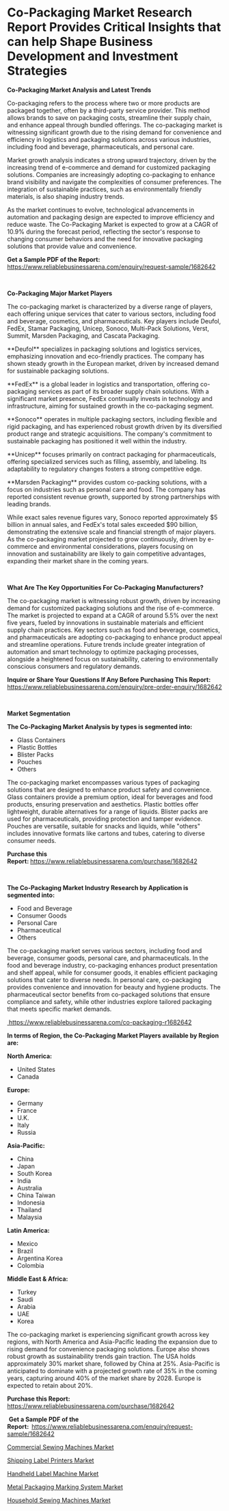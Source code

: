 <p><h1>Co-Packaging Market Research Report Provides Critical Insights that can help Shape Business Development and Investment Strategies</h1></p><p><strong>Co-Packaging Market Analysis and Latest Trends</strong></p>
<p><p>Co-packaging refers to the process where two or more products are packaged together, often by a third-party service provider. This method allows brands to save on packaging costs, streamline their supply chain, and enhance appeal through bundled offerings. The co-packaging market is witnessing significant growth due to the rising demand for convenience and efficiency in logistics and packaging solutions across various industries, including food and beverage, pharmaceuticals, and personal care.</p><p>Market growth analysis indicates a strong upward trajectory, driven by the increasing trend of e-commerce and demand for customized packaging solutions. Companies are increasingly adopting co-packaging to enhance brand visibility and navigate the complexities of consumer preferences. The integration of sustainable practices, such as environmentally friendly materials, is also shaping industry trends.</p><p>As the market continues to evolve, technological advancements in automation and packaging design are expected to improve efficiency and reduce waste. The Co-Packaging Market is expected to grow at a CAGR of 10.9% during the forecast period, reflecting the sector's response to changing consumer behaviors and the need for innovative packaging solutions that provide value and convenience.</p></p>
<p><strong>Get a Sample PDF of the Report:&nbsp;</strong> <a href="https://www.reliablebusinessarena.com/enquiry/request-sample/1682642?utm_campaign=1551&utm_medium=2&utm_source=Github&utm_content=ia&utm_term=15102024&utm_id=co-packaging">https://www.reliablebusinessarena.com/enquiry/request-sample/1682642</a></p>
<p>&nbsp;</p>
<p><strong>Co-Packaging Major Market Players</strong></p>
<p><p>The co-packaging market is characterized by a diverse range of players, each offering unique services that cater to various sectors, including food and beverage, cosmetics, and pharmaceuticals. Key players include Deufol, FedEx, Stamar Packaging, Unicep, Sonoco, Multi-Pack Solutions, Verst, Summit, Marsden Packaging, and Cascata Packaging.</p><p>**Deufol** specializes in packaging solutions and logistics services, emphasizing innovation and eco-friendly practices. The company has shown steady growth in the European market, driven by increased demand for sustainable packaging solutions.</p><p>**FedEx** is a global leader in logistics and transportation, offering co-packaging services as part of its broader supply chain solutions. With a significant market presence, FedEx continually invests in technology and infrastructure, aiming for sustained growth in the co-packaging segment.</p><p>**Sonoco** operates in multiple packaging sectors, including flexible and rigid packaging, and has experienced robust growth driven by its diversified product range and strategic acquisitions. The company's commitment to sustainable packaging has positioned it well within the industry.</p><p>**Unicep** focuses primarily on contract packaging for pharmaceuticals, offering specialized services such as filling, assembly, and labeling. Its adaptability to regulatory changes fosters a strong competitive edge. </p><p>**Marsden Packaging** provides custom co-packing solutions, with a focus on industries such as personal care and food. The company has reported consistent revenue growth, supported by strong partnerships with leading brands.</p><p>While exact sales revenue figures vary, Sonoco reported approximately $5 billion in annual sales, and FedEx's total sales exceeded $90 billion, demonstrating the extensive scale and financial strength of major players. As the co-packaging market projected to grow continuously, driven by e-commerce and environmental considerations, players focusing on innovation and sustainability are likely to gain competitive advantages, expanding their market share in the coming years.</p></p>
<p>&nbsp;</p>
<p><strong>What Are The Key Opportunities For Co-Packaging Manufacturers?</strong></p>
<p><p>The co-packaging market is witnessing robust growth, driven by increasing demand for customized packaging solutions and the rise of e-commerce. The market is projected to expand at a CAGR of around 5.5% over the next five years, fueled by innovations in sustainable materials and efficient supply chain practices. Key sectors such as food and beverage, cosmetics, and pharmaceuticals are adopting co-packaging to enhance product appeal and streamline operations. Future trends include greater integration of automation and smart technology to optimize packaging processes, alongside a heightened focus on sustainability, catering to environmentally conscious consumers and regulatory demands.</p></p>
<p><strong>Inquire or Share Your Questions If Any Before Purchasing This Report:</strong> <a href="https://www.reliablebusinessarena.com/enquiry/pre-order-enquiry/1682642?utm_campaign=1551&utm_medium=2&utm_source=Github&utm_content=ia&utm_term=15102024&utm_id=co-packaging">https://www.reliablebusinessarena.com/enquiry/pre-order-enquiry/1682642</a></p>
<p>&nbsp;</p>
<p><strong>Market Segmentation</strong></p>
<p><strong>The Co-Packaging Market Analysis by types is segmented into:</strong></p>
<p><ul><li>Glass Containers</li><li>Plastic Bottles</li><li>Blister Packs</li><li>Pouches</li><li>Others</li></ul></p>
<p><p>The co-packaging market encompasses various types of packaging solutions that are designed to enhance product safety and convenience. Glass containers provide a premium option, ideal for beverages and food products, ensuring preservation and aesthetics. Plastic bottles offer lightweight, durable alternatives for a range of liquids. Blister packs are used for pharmaceuticals, providing protection and tamper evidence. Pouches are versatile, suitable for snacks and liquids, while "others" includes innovative formats like cartons and tubes, catering to diverse consumer needs.</p></p>
<p><strong>Purchase this Report:&nbsp;</strong><a href="https://www.reliablebusinessarena.com/purchase/1682642?utm_campaign=1551&utm_medium=2&utm_source=Github&utm_content=ia&utm_term=15102024&utm_id=co-packaging">https://www.reliablebusinessarena.com/purchase/1682642</a></p>
<p>&nbsp;</p>
<p><strong>The Co-Packaging Market Industry Research by Application is segmented into:</strong></p>
<p><ul><li>Food and Beverage</li><li>Consumer Goods</li><li>Personal Care</li><li>Pharmaceutical</li><li>Others</li></ul></p>
<p><p>The co-packaging market serves various sectors, including food and beverage, consumer goods, personal care, and pharmaceuticals. In the food and beverage industry, co-packaging enhances product presentation and shelf appeal, while for consumer goods, it enables efficient packaging solutions that cater to diverse needs. In personal care, co-packaging provides convenience and innovation for beauty and hygiene products. The pharmaceutical sector benefits from co-packaged solutions that ensure compliance and safety, while other industries explore tailored packaging that meets specific market demands.</p></p>
<p><a href="https://www.reliablebusinessarena.com/co-packaging-r1682642?utm_campaign=1551&utm_medium=2&utm_source=Github&utm_content=ia&utm_term=15102024&utm_id=co-packaging">&nbsp;https://www.reliablebusinessarena.com/co-packaging-r1682642</a></p>
<p><strong>In terms of Region, the Co-Packaging Market Players available by Region are:</strong></p>
<p>
    <p> <strong> North America: </strong>
        <ul>
            <li>United States</li>
            <li>Canada</li>
        </ul>
        </p> 
    <p> <strong> Europe: </strong>
        <ul>
            <li>Germany</li>
            <li>France</li>
            <li>U.K.</li>
            <li>Italy</li>
            <li>Russia</li>
        </ul>
        </p> 
    <p> <strong> Asia-Pacific: </strong>
        <ul>
            <li>China</li>
            <li>Japan</li>
            <li>South Korea</li>
            <li>India</li>
            <li>Australia</li>
            <li>China Taiwan</li>
            <li>Indonesia</li>
            <li>Thailand</li>
            <li>Malaysia</li>
        </ul>
        </p> 
    <p> <strong> Latin America: </strong>
        <ul>
            <li>Mexico</li>
            <li>Brazil</li>
            <li>Argentina Korea</li>
            <li>Colombia</li>
        </ul>
        </p> 
    <p> <strong> Middle East & Africa: </strong>
        <ul>
            <li>Turkey</li>
            <li>Saudi</li>
            <li>Arabia</li>
            <li>UAE</li>
            <li>Korea</li>
        </ul>
    </p>
    </p>
<p><p>The co-packaging market is experiencing significant growth across key regions, with North America and Asia-Pacific leading the expansion due to rising demand for convenience packaging solutions. Europe also shows robust growth as sustainability trends gain traction. The USA holds approximately 30% market share, followed by China at 25%. Asia-Pacific is anticipated to dominate with a projected growth rate of 35% in the coming years, capturing around 40% of the market share by 2028. Europe is expected to retain about 20%.</p></p>
<p><strong>Purchase this Report: </strong><a href="https://www.reliablebusinessarena.com/purchase/1682642?utm_campaign=1551&utm_medium=2&utm_source=Github&utm_content=ia&utm_term=15102024&utm_id=co-packaging">https://www.reliablebusinessarena.com/purchase/1682642</a></p>
<p>&nbsp;<strong>Get a Sample PDF of the Report:&nbsp;&nbsp;</strong><a href="https://www.reliablebusinessarena.com/enquiry/request-sample/1682642?utm_campaign=1551&utm_medium=2&utm_source=Github&utm_content=ia&utm_term=15102024&utm_id=co-packaging">https://www.reliablebusinessarena.com/enquiry/request-sample/1682642</a></p>
<p><strong></strong></p>
<p><p><a href="https://www.linkedin.com/pulse/commercial-sewing-machines-market-global-share-ranking-overall-y58mf?trk=public_post_embed_feed-article-content&utm_campaign=1551&utm_medium=2&utm_source=Github&utm_content=ia&utm_term=15102024&utm_id=co-packaging">Commercial Sewing Machines Market</a></p><p><a href="https://www.linkedin.com/pulse/global-shipping-label-printers-industry-analysis-report-market-mfswf?trk=public_post_embed_feed-article-content&utm_campaign=1551&utm_medium=2&utm_source=Github&utm_content=ia&utm_term=15102024&utm_id=co-packaging">Shipping Label Printers Market</a></p><p><a href="https://www.linkedin.com/pulse/market-leaders-laggards-global-handheld-label-machine-trends-snm5f?trk=public_post_embed_feed-article-content&utm_campaign=1551&utm_medium=2&utm_source=Github&utm_content=ia&utm_term=15102024&utm_id=co-packaging">Handheld Label Machine Market</a></p><p><a href="https://www.linkedin.com/pulse/analyzing-global-metal-packaging-marking-system-market-growth-dohwf?trk=public_post_embed_feed-article-content&utm_campaign=1551&utm_medium=2&utm_source=Github&utm_content=ia&utm_term=15102024&utm_id=co-packaging">Metal Packaging Marking System Market</a></p><p><a href="https://www.linkedin.com/pulse/household-sewing-machines-market-opportunities-emerging-global-qeyqf?trk=public_post_embed_feed-article-content&utm_campaign=1551&utm_medium=2&utm_source=Github&utm_content=ia&utm_term=15102024&utm_id=co-packaging">Household Sewing Machines Market</a></p></p>